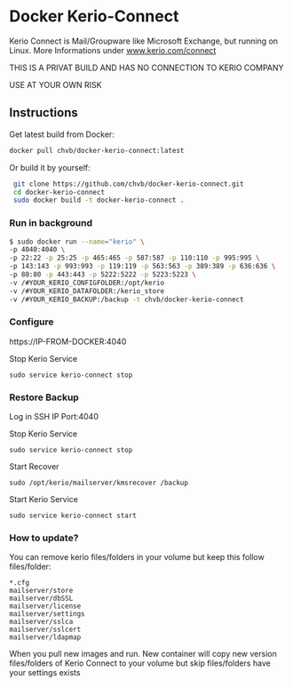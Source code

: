 # Docker Kerio-Connect

Kerio Connect is Mail/Groupware like Microsoft Exchange, but running on Linux.
More Informations under www.kerio.com/connect

THIS IS A PRIVAT BUILD AND HAS NO CONNECTION TO KERIO COMPANY

USE AT YOUR OWN RISK

## Instructions

Get latest build from Docker:

```bash
docker pull chvb/docker-kerio-connect:latest
```

Or build it by yourself:

```bash
 git clone https://github.com/chvb/docker-kerio-connect.git
 cd docker-kerio-connect
 sudo docker build -t docker-kerio-connect .
```

### Run in background

```bash
$ sudo docker run --name="kerio" \
-p 4040:4040 \
-p 22:22 -p 25:25 -p 465:465 -p 587:587 -p 110:110 -p 995:995 \
-p 143:143 -p 993:993 -p 119:119 -p 563:563 -p 389:389 -p 636:636 \
-p 80:80 -p 443:443 -p 5222:5222 -p 5223:5223 \
-v /#YOUR_KERIO_CONFIGFOLDER:/opt/kerio
-v /#YOUR_KERIO_DATAFOLDER:/kerio_store
-v /#YOUR_KERIO_BACKUP:/backup -t chvb/docker-kerio-connect 
```

### Configure

https://IP-FROM-DOCKER:4040

Stop Kerio Service
```
sudo service kerio-connect stop
```



### Restore Backup

Log in SSH IP Port:4040

Stop Kerio Service
```
sudo service kerio-connect stop
```

Start Recover
```
sudo /opt/kerio/mailserver/kmsrecover /backup
```

Start Kerio Service
```
sudo service kerio-connect start
```

### How to update?

You can remove kerio files/folders in your volume but keep this follow files/folder:


```
*.cfg
mailserver/store
mailserver/dbSSL
mailserver/license
mailserver/settings
mailserver/sslca
mailserver/sslcert
mailserver/ldapmap

```

 
When you pull new images and run. New container will copy new version files/folders of Kerio Connect to your volume but skip files/folders have your settings exists
